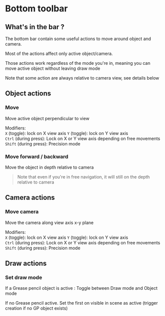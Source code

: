 # Bottom toolbar


## What's in the bar ?

The bottom bar contain some useful actions to move around object and camera.

Most of the actions affect only active object/camera.

Those actions work regardless of the mode you're in, meaning you can move active object without leaving draw mode

Note that some action are always relative to camera view, see details below


## Object actions

### Move

Move active object perpendicular to view

Modifiers:  
`X` (toggle): lock on X view axis 
`Y` (toggle): lock on Y view axis  
`Ctrl` (during press): Lock on X or Y view axis depending on free movements    
`Shift` (during press): Precision mode  

### Move forward / backward

Move the object in depth relative to camera

> Note that even if you're in free navigation, it will still on the depth relative to camera


## Camera actions

### Move camera

Move the camera along view axis x-y plane

Modifiers:  
`X` (toggle): lock on X view axis 
`Y` (toggle): lock on Y view axis  
`Ctrl` (during press): Lock on X or Y view axis depending on free movements  
`Shift` (during press): Precision mode  


## Draw actions


### Set draw mode

If a Grease pencil object is active : Toggle between Draw mode and Object mode

If no Grease pencil active. Set the first on visible in scene as active (trigger creation if no GP object exists)